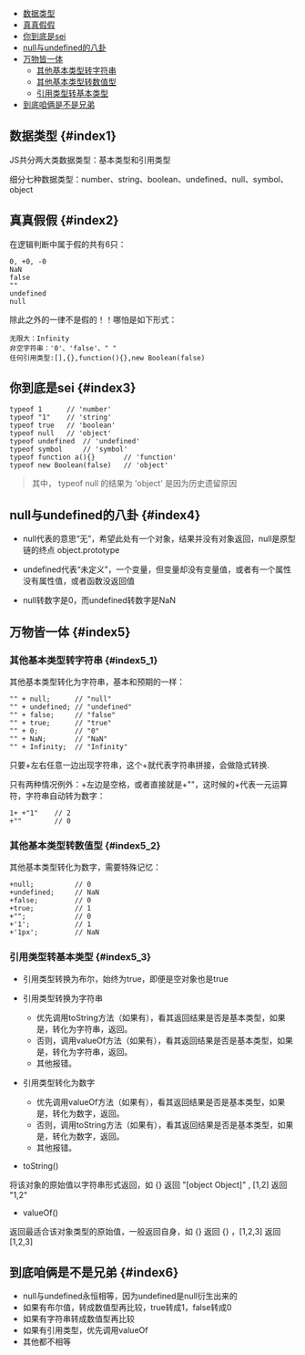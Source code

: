 * [数据类型](#index1)
* [真真假假](#index2)
* [你到底是sei](#index3)
* [null与undefined的八卦](#index4)
* [万物皆一体](#index5)
  * [其他基本类型转字符串](#index5_1)
  * [其他基本类型转数值型](#index5_2)
  * [引用类型转基本类型](#index5_3)
* [到底咱俩是不是兄弟](#index6)

## 数据类型 {#index1}

JS共分两大类数据类型：基本类型和引用类型

细分七种数据类型：number、string、boolean、undefined、null、symbol、object

## 真真假假 {#index2}

在逻辑判断中属于假的共有6只：

```
0, +0, -0
NaN
false
""
undefined
null
```

除此之外的一律不是假的！！哪怕是如下形式：

```
无限大：Infinity
非空字符串：'0'、'false'、" "
任何引用类型:[],{},function(){},new Boolean(false)
```

## 你到底是sei {#index3}

```
typeof 1      // 'number'
typeof "1"    // 'string'
typeof true   // 'boolean'
typeof null   // 'object'
typeof undefined  // 'undefined'
typeof symbol     // 'symbol'
typeof function a(){}       // 'function'
typeof new Boolean(false)   // 'object'
```

> 其中， typeof null 的结果为 'object' 是因为历史遗留原因

## null与undefined的八卦 {#index4}

* null代表的意思“无”，希望此处有一个对象，结果并没有对象返回，null是原型链的终点 object.prototype

* undefined代表“未定义”，一个变量，但变量却没有变量值，或者有一个属性没有属性值，或者函数没返回值

* null转数字是0，而undefined转数字是NaN

## 万物皆一体 {#index5}

### 其他基本类型转字符串 {#index5_1}

其他基本类型转化为字符串，基本和预期的一样：

```
"" + null;      // "null"
"" + undefined; // "undefined"
"" + false;     // "false"
"" + true;      // "true"
"" + 0;         // "0"
"" + NaN;       // "NaN"
"" + Infinity;  // "Infinity"
```

只要+左右任意一边出现字符串，这个+就代表字符串拼接，会做隐式转换.

只有两种情况例外：+左边是空格，或者直接就是+""，这时候的+代表一元运算符，字符串自动转为数字：

```
1+ +"1"    // 2
+""        // 0
```

### 其他基本类型转数值型 {#index5_2}

其他基本类型转化为数字，需要特殊记忆：

```
+null;          // 0
+undefined;     // NaN
+false;         // 0
+true;          // 1
+"";            // 0
+'1';           // 1
+'1px';         // NaN
```

### 引用类型转基本类型 {#index5_3}

* 引用类型转换为布尔，始终为true，即便是空对象也是true

* 引用类型转换为字符串

  * 优先调用toString方法（如果有），看其返回结果是否是基本类型，如果是，转化为字符串，返回。
  * 否则，调用valueOf方法（如果有），看其返回结果是否是基本类型，如果是，转化为字符串，返回。
  * 其他报错。

* 引用类型转化为数字

  * 优先调用valueOf方法（如果有），看其返回结果是否是基本类型，如果是，转化为数字，返回。
  * 否则，调用toString方法（如果有），看其返回结果是否是基本类型，如果是，转化为数字，返回。
  * 其他报错。

* toString\(\)

将该对象的原始值以字符串形式返回，如 {} 返回 "\[object Object\]" , \[1,2\] 返回 "1,2"

* valueOf\(\)

返回最适合该对象类型的原始值，一般返回自身，如 {} 返回 {} ，\[1,2,3\] 返回 \[1,2,3\]

## 到底咱俩是不是兄弟 {#index6}

* null与undefined永恒相等，因为undefined是null衍生出来的
* 如果有布尔值，转成数值型再比较，true转成1，false转成0
* 如果有字符串转成数值型再比较
* 如果有引用类型，优先调用valueOf
* 其他都不相等




